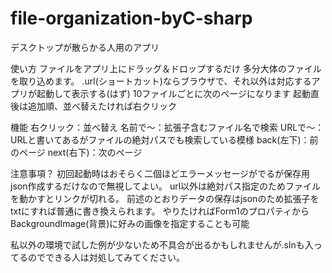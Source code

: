 # file-organization-byC-sharp
デスクトップが散らかる人用のアプリ

使い方
ファイルをアプリ上にドラッグ＆ドロップするだけ
多分大体のファイルを取り込めます。
.url(ショートカット)ならブラウザで、それ以外は対応するアプリが起動して表示する(はず)
10ファイルごとに次のページになります
起動直後は追加順、並べ替えたければ右クリック

機能
右クリック：並べ替え
名前で～：拡張子含むファイル名で検索
URLで～：URLと書いてあるがファイルの絶対パスでも検索している模様
back(左下)：前のページ
next(右下)：次のページ

注意事項？
初回起動時はおそらく二個ほどエラーメッセージがでるが保存用json作成するだけなので無視してよい。
url以外は絶対パス指定のためファイルを動かすとリンクが切れる。
前述のとおりデータの保存はjsonのため拡張子をtxtにすれば普通に書き換えられます。
やりたければForm1のプロパティからBackgroundImage(背景)に好みの画像を指定することも可能

私以外の環境で試した例が少ないため不具合が出るかもしれませんが.slnも入ってるのでできる人は対処してみてください。
